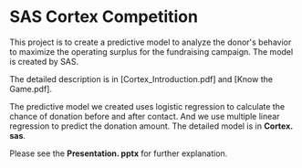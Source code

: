 # SAS Cortex Competition
This project is to create a predictive model to analyze the donor's behavior to maximize the operating surplus for the fundraising campaign. The model is created by SAS.

The detailed description is in [Cortex_Introduction.pdf] and [Know the Game.pdf].

The predictive model we created uses logistic regression to calculate the chance of donation before and after contact. And we use multiple linear regression to predict the donation amount. The detailed model is in **Cortex. sas**.

Please see the **Presentation. pptx** for further explanation.
